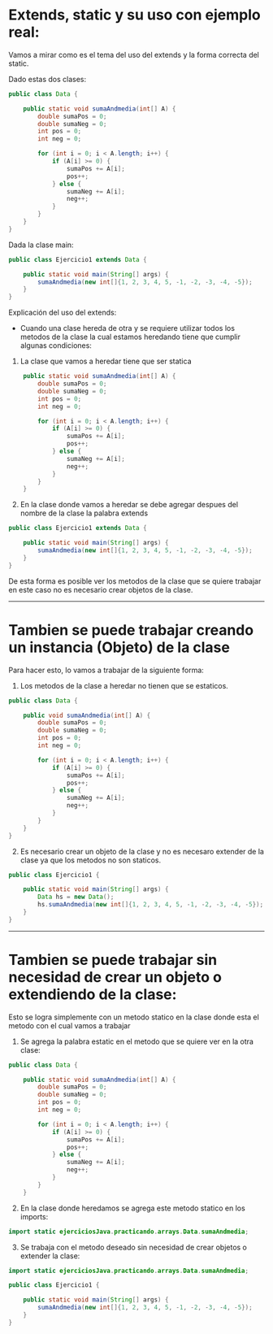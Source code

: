 # Extends, static y su uso con ejemplo real:

Vamos a mirar como es el tema del uso del extends y la forma correcta del static.

Dado estas dos clases:

```java
public class Data {

    public static void sumaAndmedia(int[] A) {
        double sumaPos = 0;
        double sumaNeg = 0;
        int pos = 0;
        int neg = 0;

        for (int i = 0; i < A.length; i++) {
            if (A[i] >= 0) {
                sumaPos += A[i];
                pos++;
            } else {
                sumaNeg += A[i];
                neg++;
            }
        }
    }
}
```

Dada la clase main:

```java
public class Ejercicio1 extends Data {

    public static void main(String[] args) {
        sumaAndmedia(new int[]{1, 2, 3, 4, 5, -1, -2, -3, -4, -5});
    }
}
```

Explicación del uso del extends:

- Cuando una clase hereda de otra y se requiere utilizar todos los metodos de la clase la cual estamos heredando tiene que cumplir algunas condiciones:

1. La clase que vamos a heredar tiene que ser statica

```java
    public static void sumaAndmedia(int[] A) {
        double sumaPos = 0;
        double sumaNeg = 0;
        int pos = 0;
        int neg = 0;

        for (int i = 0; i < A.length; i++) {
            if (A[i] >= 0) {
                sumaPos += A[i];
                pos++;
            } else {
                sumaNeg += A[i];
                neg++;
            }
        }
    }

```

2. En la clase donde vamos a heredar se debe agregar despues del nombre de la clase la palabra extends

```java
public class Ejercicio1 extends Data {

    public static void main(String[] args) {
        sumaAndmedia(new int[]{1, 2, 3, 4, 5, -1, -2, -3, -4, -5});
    }
}

```

De esta forma es posible ver los metodos de la clase que se quiere trabajar en este caso no es necesario crear objetos de la clase.

---

# Tambien se puede trabajar creando un instancia (Objeto) de la clase

Para hacer esto, lo vamos a trabajar de la siguiente forma:

1. Los metodos de la clase a heredar no tienen que se estaticos.

```java
public class Data {

    public void sumaAndmedia(int[] A) {
        double sumaPos = 0;
        double sumaNeg = 0;
        int pos = 0;
        int neg = 0;

        for (int i = 0; i < A.length; i++) {
            if (A[i] >= 0) {
                sumaPos += A[i];
                pos++;
            } else {
                sumaNeg += A[i];
                neg++;
            }
        }
    }
}
```

2. Es necesario crear un objeto de la clase y no es necesaro extender de la clase ya que los metodos no son staticos.

```java
public class Ejercicio1 {

    public static void main(String[] args) {
        Data hs = new Data();
        hs.sumaAndmedia(new int[]{1, 2, 3, 4, 5, -1, -2, -3, -4, -5});
    }
}
```

---

# Tambien se puede trabajar sin necesidad de crear un objeto o extendiendo de la clase:

Esto se logra simplemente con un metodo statico en la clase donde esta el metodo con el cual vamos a trabajar

1. Se agrega la palabra estatic en el metodo que se quiere ver en la otra clase:

```java
public class Data {

    public static void sumaAndmedia(int[] A) {
        double sumaPos = 0;
        double sumaNeg = 0;
        int pos = 0;
        int neg = 0;

        for (int i = 0; i < A.length; i++) {
            if (A[i] >= 0) {
                sumaPos += A[i];
                pos++;
            } else {
                sumaNeg += A[i];
                neg++;
            }
        }
    }
```

2. En la clase donde heredamos se agrega este metodo statico en los imports:

```java
import static ejerciciosJava.practicando.arrays.Data.sumaAndmedia;
```

3. Se trabaja con el metodo deseado sin necesidad de crear objetos o extender la clase:

```java
import static ejerciciosJava.practicando.arrays.Data.sumaAndmedia;

public class Ejercicio1 {

    public static void main(String[] args) {
        sumaAndmedia(new int[]{1, 2, 3, 4, 5, -1, -2, -3, -4, -5});
    }
}
```
